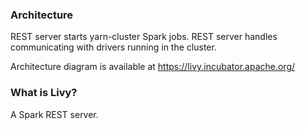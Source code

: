 ### Architecture

REST server starts yarn-cluster Spark jobs. REST server handles communicating with drivers running in the cluster.

Architecture diagram is available at https://livy.incubator.apache.org/


### What is Livy?

A Spark REST server.